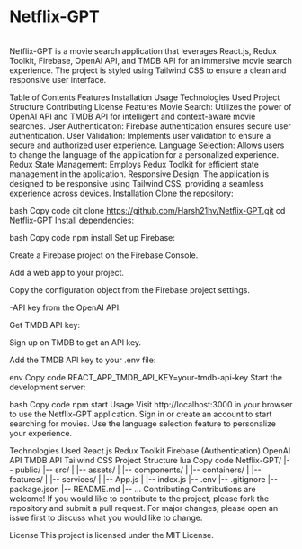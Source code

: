 <h1>Netflix-GPT</h1> 
<br/>
Netflix-GPT is a movie search application that leverages React.js, Redux Toolkit, Firebase, OpenAI API, and TMDB API for an immersive movie search experience. The project is styled using Tailwind CSS to ensure a clean and responsive user interface.

Table of Contents
Features
Installation
Usage
Technologies Used
Project Structure
Contributing
License
Features
Movie Search: Utilizes the power of OpenAI API and TMDB API for intelligent and context-aware movie searches.
User Authentication: Firebase authentication ensures secure user authentication.
User Validation: Implements user validation to ensure a secure and authorized user experience.
Language Selection: Allows users to change the language of the application for a personalized experience.
Redux State Management: Employs Redux Toolkit for efficient state management in the application.
Responsive Design: The application is designed to be responsive using Tailwind CSS, providing a seamless experience across devices.
Installation
Clone the repository:

bash
Copy code
git clone https://github.com/Harsh21hv/Netflix-GPT.git
cd Netflix-GPT
Install dependencies:

bash
Copy code
npm install
Set up Firebase:

Create a Firebase project on the Firebase Console.

Add a web app to your project.

Copy the configuration object from the Firebase project settings.



-API key from the OpenAI API.


Get TMDB API key:

Sign up on TMDB to get an API key.

Add the TMDB API key to your .env file:

env
Copy code
REACT_APP_TMDB_API_KEY=your-tmdb-api-key
Start the development server:

bash
Copy code
npm start
Usage
Visit http://localhost:3000 in your browser to use the Netflix-GPT application. Sign in or create an account to start searching for movies. Use the language selection feature to personalize your experience.

Technologies Used
React.js
Redux Toolkit
Firebase (Authentication)
OpenAI API
TMDB API
Tailwind CSS
Project Structure
lua
Copy code
Netflix-GPT/
|-- public/
|-- src/
|   |-- assets/
|   |-- components/
|   |-- containers/
|   |-- features/
|   |-- services/
|   |-- App.js
|   |-- index.js
|-- .env
|-- .gitignore
|-- package.json
|-- README.md
|-- ...
Contributing
Contributions are welcome! If you would like to contribute to the project, please fork the repository and submit a pull request. For major changes, please open an issue first to discuss what you would like to change.

License
This project is licensed under the MIT License.
